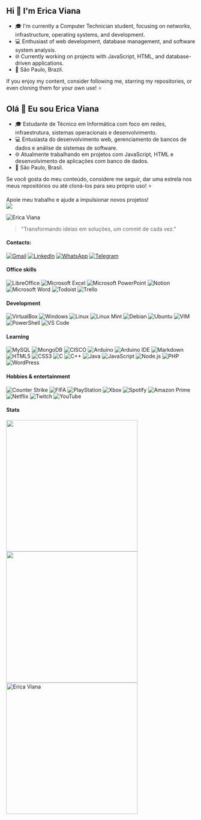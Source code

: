 ## Hi 👋 I'm Erica Viana

- 🎓 I'm currently a Computer Technician student, focusing on networks, infrastructure, operating systems, and development.  
- 💻 Enthusiast of web development, database management, and software system analysis.  
- 🌐 Currently working on projects with JavaScript, HTML, and database-driven applications.  
- 📍 São Paulo, Brazil.

If you enjoy my content, consider following me, starring my repositories, or even cloning them for your own use! ⭐

## Olá 👋 Eu sou Erica Viana

- 🎓 Estudante de Técnico em Informática com foco em redes, infraestrutura, sistemas operacionais e desenvolvimento.  
- 💻 Entusiasta do desenvolvimento web, gerenciamento de bancos de dados e análise de sistemas de software.  
- 🌐 Atualmente trabalhando em projetos com JavaScript, HTML e desenvolvimento de aplicações com banco de dados.  
- 📍 São Paulo, Brasil.

Se você gosta do meu conteúdo, considere me seguir, dar uma estrela nos meus repositórios ou até cloná-los para seu próprio uso! ⭐

Apoie meu trabalho e ajude a impulsionar novos projetos!  
<a href="https://github.com/sponsors/ericaviana12">
<img src="https://img.shields.io/badge/sponsor-30363D?style=for-the-badge&logo=GitHub-Sponsors&logoColor=#white" /> </a>

<img src="https://komarev.com/ghpvc/?username=ericaviana12&label=Profile%20views&color=0e75b6&style=flat" alt="Erica Viana"/>

> "Transformando ideias em soluções, um commit de cada vez."

#### Contacts:

[![Gmail](https://img.shields.io/badge/Gmail-D14836?style=flat-square&logo=gmail&logoColor=white)](mailto:erica.viana.soares@gmail.com)
[![LinkedIn](https://img.shields.io/badge/LinkedIn-0077B5?style=flat-square&logo=linkedin&logoColor=white)](https://www.linkedin.com/in/erica-viana-soares/)
[![WhatsApp](https://img.shields.io/badge/WhatsApp-25D366?style=flat-square&logo=whatsapp&logoColor=white)](https://wa.me/5511930048795)
[![Telegram](https://img.shields.io/badge/Telegram-2CA5E0?style=flat-square&logo=telegram&logoColor=white)](https://t.me/ericaviana12)

#### Office skills

![LibreOffice](https://img.shields.io/badge/LibreOffice-18A303?style=flat-square&logo=LibreOffice&logoColor=white)
![Microsoft Excel](https://img.shields.io/badge/Microsoft_Excel-217346?style=flat-square&logo=microsoft-excel&logoColor=white)
![Microsoft PowerPoint](https://img.shields.io/badge/Microsoft_PowerPoint-B7472A?style=flat-square&logo=microsoft-powerpoint&logoColor=white)
![Notion](https://img.shields.io/badge/Notion-000000?style=flat-square&logo=notion&logoColor=white)
![Microsoft Word](https://img.shields.io/badge/Microsoft_Word-2B579A?style=flat-square&logo=microsoft-word&logoColor=white)
![Todoist](https://img.shields.io/badge/Todoist-E44332?style=flat-square&logo=todoist&logoColor=white)
![Trello](https://img.shields.io/badge/Trello-0052CC?style=flat-square&logo=trello&logoColor=white)

#### Development

![VirtualBox](https://img.shields.io/badge/VirtualBox-21416b?style=flat-square&logo=VirtualBox&logoColor=white)
![Windows](https://img.shields.io/badge/Windows-0078D6?style=flat-square&logo=windows&logoColor=white)
![Linux](https://img.shields.io/badge/Linux-FCC624?style=flat-square&logo=linux&logoColor=black)
![Linux Mint](https://img.shields.io/badge/Linux_Mint-87CF3E?style=flat-square&logo=linux-mint&logoColor=white)
![Debian](https://img.shields.io/badge/Debian-A81D33?style=flat-square&logo=debian&logoColor=white)
![Ubuntu](https://img.shields.io/badge/Ubuntu-E95420?style=flat-square&logo=ubuntu&logoColor=white)
![VIM](https://img.shields.io/badge/VIM-%2311AB00.svg?style=flat-square&logo=vim&logoColor=white)
![PowerShell](https://img.shields.io/badge/powershell-5391FE?style=flat-square&logo=powershell&logoColor=white)
![VS Code](https://img.shields.io/badge/Visual_Studio_Code-0078D4?style=flat-square&logo=visual%20studio%20code&logoColor=white)

#### Learning

![MySQL](https://img.shields.io/badge/MySQL-005C84?style=flat-square&logo=mysql&logoColor=white)
![MongoDB](https://img.shields.io/badge/MongoDB-47A248?style=flat-square&logo=mongodb&logoColor=white)
![CISCO](https://img.shields.io/badge/CISCO-1BA0D7?style=flat-square&logo=cisco&logoColor=white)
![Arduino](https://img.shields.io/badge/Arduino-00979D?style=flat-square&logo=Arduino&logoColor=white)
![Arduino IDE](https://img.shields.io/badge/Arduino_IDE-00979D?style=flat-square&logo=arduino&logoColor=white)
![Markdown](https://img.shields.io/badge/Markdown-000000?style=flat-square&logo=markdown&logoColor=white)
![HTML5](https://img.shields.io/badge/HTML5-E34F26?style=flat-square&logo=html5&logoColor=white)
![CSS3](https://img.shields.io/badge/CSS3-1572B6?style=flat-square&logo=css3&logoColor=white)
![C](https://img.shields.io/badge/C-00599C?style=flat-square&logo=c&logoColor=white)
![C++](https://img.shields.io/badge/C++-00599C?style=flat-square&logo=c%2B%2B&logoColor=white)
![Java](https://img.shields.io/badge/Java-007396?style=flat-square&logo=java&logoColor=white)
![JavaScript](https://img.shields.io/badge/JavaScript-323330?style=flat-square&logo=javascript&logoColor=F7DF1E)
![Node.js](https://img.shields.io/badge/Node.js-339933?style=flat-square&logo=nodedotjs&logoColor=white)
![PHP](https://img.shields.io/badge/PHP-777BB4?style=flat-square&logo=php&logoColor=white)
![WordPress](https://img.shields.io/badge/Wordpress-21759B?style=flat-square&logo=wordpress&logoColor=white)

#### Hobbies & entertainment

![Counter Strike](https://img.shields.io/badge/Counter_Strike-000000?style=flat-square&logo=counter-strike&logoColor=white)
![FIFA](https://img.shields.io/badge/FIFA-B7312F?style=flat-square&logo=fifa&logoColor=white)
![PlayStation](https://img.shields.io/badge/PlayStation-003791?style=flat-square&logo=playstation&logoColor=white)
![Xbox](https://img.shields.io/badge/Xbox-107C10?style=flat-square&logo=xbox&logoColor=white)
![Spotify](https://img.shields.io/badge/Spotify-1ED760?style=flat-square&logo=spotify&logoColor=white)
![Amazon Prime](https://img.shields.io/badge/Amazon%20Prime-00A8E1?style=flat-square&logo=amazon&logoColor=white)
![Netflix](https://img.shields.io/badge/Netflix-E50914?style=flat-square&logo=netflix&logoColor=white)
![Twitch](https://img.shields.io/badge/Twitch-9146FF?style=flat-square&logo=twitch&logoColor=white)
![YouTube](https://img.shields.io/badge/YouTube-FF0000?style=flat-square&logo=youtube&logoColor=white)

#### Stats

<img src="https://github-readme-stats.vercel.app/api/top-langs/?username=ericaviana12&layout=compact&langs_count=7&theme=dark" width="350px"/>  
<img src="https://github-readme-stats.vercel.app/api?username=ericaviana12&show_icons=true&theme=dark&include_all_commits=true&count_private=true" width="350px"/>  
<img src="https://github-readme-streak-stats.herokuapp.com/?user=ericaviana12&theme=dark" alt="Erica Viana" width="350px"/>
